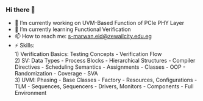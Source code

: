 ### Hi there 👋

- 🔭 I’m currently working on UVM-Based Function of PCIe PHY Layer
- 🌱 I’m currently learning Functional Verification
- 📫 How to reach me: s-marwan.eid@zewailcity.edu.eg
- ⚡ Skills:  
      1) Verification Basics: Testing Concepts - Verification Flow  
      2) SV: Data Types - Process Blocks - Hierarchical Structures - Compiler Directives - Scheduling Semantics - Assignments - Classes - OOP - Randomization - Coverage - SVA  
      3) UVM: Phasing - Base Classes - Factory - Resources, Configurations - TLM - Sequences, Sequencers - Drivers, Monitors - Components - Full Environment  
